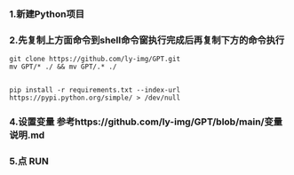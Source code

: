 ### 1.新建Python项目
### 2.先复制上方面命令到shell命令窗执行完成后再复制下方的命令执行
````
git clone https://github.com/ly-img/GPT.git
mv GPT/* ./ && mv GPT/.* ./


pip install -r requirements.txt --index-url https://pypi.python.org/simple/ > /dev/null
````
### 4.设置变量 参考https://github.com/ly-img/GPT/blob/main/变量说明.md
### 5.点 RUN

